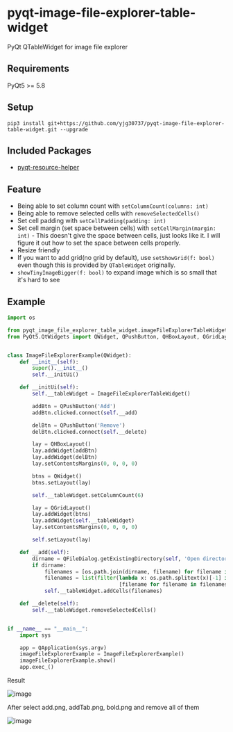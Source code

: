 # pyqt-image-file-explorer-table-widget
PyQt QTableWidget for image file explorer

## Requirements
PyQt5 >= 5.8

## Setup
`pip3 install git+https://github.com/yjg30737/pyqt-image-file-explorer-table-widget.git --upgrade`

## Included Packages
* <a href="https://github.com/yjg30737/pyqt-resource-helper.git">pyqt-resource-helper</a>

## Feature
* Being able to set column count with `setColumnCount(columns: int)`
* Being able to remove selected cells with `removeSelectedCells()`
* Set cell padding with `setCellPadding(padding: int)`
* Set cell margin (set space between cells) with `setCellMargin(margin: int)` - This doesn't give the space between cells, just looks like it. I will figure it out how to set the space between cells properly.
* Resize friendly
* If you want to add grid(no grid by default), use `setShowGrid(f: bool)` even though this is provided by `QTableWidget` originally.
* `showTinyImageBigger(f: bool)` to expand image which is so small that it's hard to see

## Example
```python
import os

from pyqt_image_file_explorer_table_widget.imageFileExplorerTableWidget import ImageFileExplorerTableWidget
from PyQt5.QtWidgets import QWidget, QPushButton, QHBoxLayout, QGridLayout, QFileDialog, QApplication


class ImageFileExplorerExample(QWidget):
    def __init__(self):
        super().__init__()
        self.__initUi()

    def __initUi(self):
        self.__tableWidget = ImageFileExplorerTableWidget()

        addBtn = QPushButton('Add')
        addBtn.clicked.connect(self.__add)

        delBtn = QPushButton('Remove')
        delBtn.clicked.connect(self.__delete)

        lay = QHBoxLayout()
        lay.addWidget(addBtn)
        lay.addWidget(delBtn)
        lay.setContentsMargins(0, 0, 0, 0)

        btns = QWidget()
        btns.setLayout(lay)

        self.__tableWidget.setColumnCount(6)

        lay = QGridLayout()
        lay.addWidget(btns)
        lay.addWidget(self.__tableWidget)
        lay.setContentsMargins(0, 0, 0, 0)

        self.setLayout(lay)

    def __add(self):
        dirname = QFileDialog.getExistingDirectory(self, 'Open directory', '')
        if dirname:
            filenames = [os.path.join(dirname, filename) for filename in os.listdir(dirname)]
            filenames = list(filter(lambda x: os.path.splitext(x)[-1] in ['.png'],
                                    [filename for filename in filenames])) # In this example, png only
            self.__tableWidget.addCells(filenames)

    def __delete(self):
        self.__tableWidget.removeSelectedCells()


if __name__ == "__main__":
    import sys

    app = QApplication(sys.argv)
    imageFileExplorerExample = ImageFileExplorerExample()
    imageFileExplorerExample.show()
    app.exec_()
```

Result

![image](https://user-images.githubusercontent.com/55078043/147617499-f1072ffe-03e9-4d93-ab3a-85bfbb5efab1.png)

After select add.png, addTab.png, bold.png and remove all of them

![image](https://user-images.githubusercontent.com/55078043/147617508-39db065e-20cb-400d-b3aa-9802e9159ccc.png)

